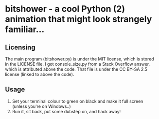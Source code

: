 # bitshower - a cool Python (2) animation that might look strangely familiar...

Licensing
---------

The main program (bitshower.py) is under the MIT license, which is stored in the LICENSE file. I got console_size.py from a Stack Overflow answer, which is attributed above the code. That file is under the CC BY-SA 2.5 license (linked to above the code).

Usage
-----

1. Set your terminal colour to green on black and make it full screen (unless you're on Windows..)
2. Run it, sit back, put some dubstep on, and hack away!
